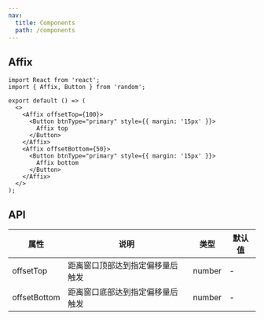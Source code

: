 ```yaml
---
nav:
  title: Components
  path: /components
---
```


## Affix

```tsx
import React from 'react';
import { Affix, Button } from 'random';

export default () => (
  <>
    <Affix offsetTop={100}>
      <Button btnType="primary" style={{ margin: '15px' }}>
        Affix top
      </Button>
    </Affix>
    <Affix offsetBottom={50}>
      <Button btnType="primary" style={{ margin: '15px' }}>
        Affix bottom
      </Button>
    </Affix>
  </>
);
```

## API

| 属性         | 说明                             | 类型   | 默认值 |
| ------------ | -------------------------------- | ------ | ------ |
| offsetTop    | 距离窗口顶部达到指定偏移量后触发 | number | -      |
| offsetBottom | 距离窗口底部达到指定偏移量后触发 | number | -      |
